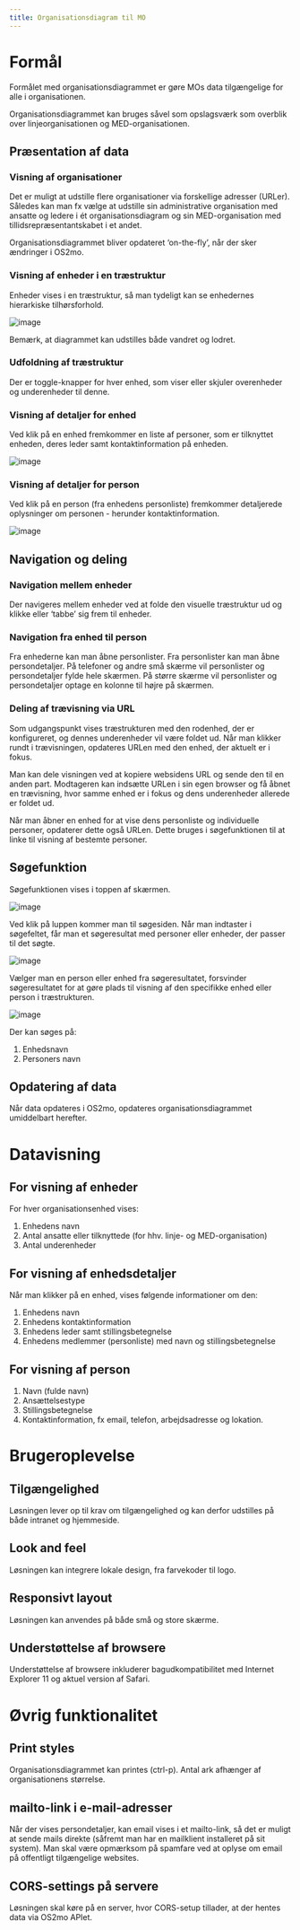 ```yaml
---
title: Organisationsdiagram til MO
---
```


# Formål

Formålet med organisationsdiagrammet er gøre MOs data tilgængelige for alle i organisationen.

Organisationsdiagrammet kan bruges såvel som opslagsværk som overblik over linjeorganisationen og MED-organisationen.

## Præsentation af data
### Visning af organisationer
Det er muligt at udstille flere organisationer via forskellige adresser (URLer). Således kan man fx vælge at udstille sin administrative organisation med ansatte og ledere i ét organisationsdiagram og sin MED-organisation med tillidsrepræsentantskabet i et andet.

Organisationsdiagrammet bliver opdateret ‘on-the-fly’, når der sker ændringer i OS2mo.

### Visning af enheder i en træstruktur
Enheder vises i en træstruktur, så man tydeligt kan se enhedernes hierarkiske tilhørsforhold.

![image](../graphics/hierarchy.png)

Bemærk, at diagrammet kan udstilles både vandret og lodret.

### Udfoldning af træstruktur
Der er toggle-knapper for hver enhed, som viser eller skjuler overenheder og underenheder til denne.

### Visning af detaljer for enhed
Ved klik på en enhed fremkommer en liste af personer, som er tilknyttet enheden, deres leder samt kontaktinformation på enheden.

![image](../graphics/unitdetails.png)

### Visning af detaljer for person
Ved klik på en person (fra enhedens personliste) fremkommer detaljerede oplysninger om personen - herunder kontaktinformation.

![image](../graphics/employeedetails.png)

## Navigation og deling

### Navigation mellem enheder
Der navigeres mellem enheder ved at folde den visuelle træstruktur ud og klikke eller ‘tabbe’ sig frem til enheder.

### Navigation fra enhed til person
Fra enhederne kan man åbne personlister. Fra personlister kan man åbne persondetaljer. 
På telefoner og andre små skærme vil personlister og persondetaljer fylde hele skærmen.
På større skærme vil personlister og persondetaljer optage en kolonne til højre på skærmen.

### Deling af trævisning via URL
Som udgangspunkt vises træstrukturen med den rodenhed, der er konfigureret, og dennes underenheder vil være foldet ud. Når man klikker rundt i trævisningen, opdateres URLen med den enhed, der aktuelt er i fokus. 

Man kan dele visningen ved at kopiere websidens URL og sende den til en anden part. Modtageren kan indsætte URLen i sin egen browser og få åbnet en trævisning, hvor samme enhed er i fokus og dens underenheder allerede er foldet ud.

Når man åbner en enhed for at vise dens personliste og individuelle personer, opdaterer dette også URLen. Dette bruges i søgefunktionen til at linke til visning af bestemte personer.

## Søgefunktion
Søgefunktionen vises i toppen af skærmen. 

![image](../graphics/searchfunctionalityorgchart.png)

Ved klik på luppen kommer man til søgesiden. Når man indtaster i søgefeltet, får man et søgeresultat med personer eller enheder, der passer til det søgte.

![image](../graphics/searchperson.png)

Vælger man en person eller enhed fra søgeresultatet, forsvinder søgeresultatet for at gøre plads til visning af den specifikke enhed eller person i træstrukturen.

![image](../graphics/searchmagnus.png)

Der kan søges på:

1. Enhedsnavn
2. Personers navn

## Opdatering af data
Når data opdateres i OS2mo, opdateres organisationsdiagrammet umiddelbart herefter.

# Datavisning
## For visning af enheder

For hver organisationsenhed vises:

1. Enhedens navn
2. Antal ansatte eller tilknyttede (for hhv. linje- og MED-organisation)
3. Antal underenheder

## For visning af enhedsdetaljer
Når man klikker på en enhed, vises følgende informationer om den:

1. Enhedens navn
2. Enhedens kontaktinformation
3. Enhedens leder samt stillingsbetegnelse
4. Enhedens medlemmer (personliste) med navn og stillingsbetegnelse

## For visning af person

1. Navn (fulde navn)
2. Ansættelsestype
3. Stillingsbetegnelse
4. Kontaktinformation, fx email, telefon, arbejdsadresse og lokation.

# Brugeroplevelse
## Tilgængelighed
Løsningen lever op til krav om tilgængelighed og kan derfor udstilles på både intranet og hjemmeside.

## Look and feel
Løsningen kan integrere lokale design, fra farvekoder til logo.

## Responsivt layout
Løsningen kan anvendes på både små og store skærme.

## Understøttelse af browsere
Understøttelse af browsere inkluderer bagudkompatibilitet med Internet Explorer 11 og aktuel version af Safari.

# Øvrig funktionalitet
## Print styles
Organisationsdiagrammet kan printes (ctrl-p). Antal ark afhænger af organisationens størrelse.

## mailto-link i e-mail-adresser
Når der vises persondetaljer, kan email vises i et mailto-link, så det er muligt at sende mails direkte (såfremt man har en mailklient installeret på sit system). Man skal være opmærksom på spamfare ved at oplyse om email på offentligt tilgængelige websites.
​
## CORS-settings på servere
Løsningen skal køre på en server, hvor CORS-setup tillader, at der hentes data via OS2mo APIet.
